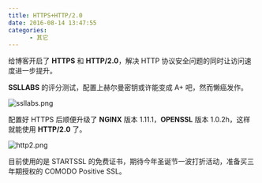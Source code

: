 ```yaml
---
title: HTTPS+HTTP/2.0
date: 2016-08-14 13:47:55
categories: 
      - 其它
---
```

给博客开启了 **HTTPS** 和 **HTTP/2.0**，解决 HTTP 协议安全问题的同时让访问速度进一步提升。

<!-- more -->

 **SSLLABS** 的评分测试，配置上赫尔曼密钥或许能变成 A+ 吧，然而懒癌发作。

![ssllabs.png](https://i.loli.net/2020/02/20/K1CxiPSeqsjM8u9.png)

配置好 HTTPS 后顺便升级了 **NGINX** 版本 1.11.1，**OPENSSL** 版本 1.0.2h，这样就能使用 **HTTP/2.0** 了。

![http2.png](https://i.loli.net/2020/02/20/PYhDbISsRN6fz2k.png)

目前使用的是 STARTSSL 的免费证书，期待今年圣诞节一波打折活动，准备买三年期授权的 COMODO Positive SSL。
